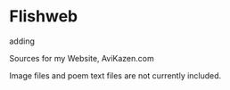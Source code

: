 # Flishweb
adding

Sources for my Website, AviKazen.com

Image files and poem text files are not currently included.
